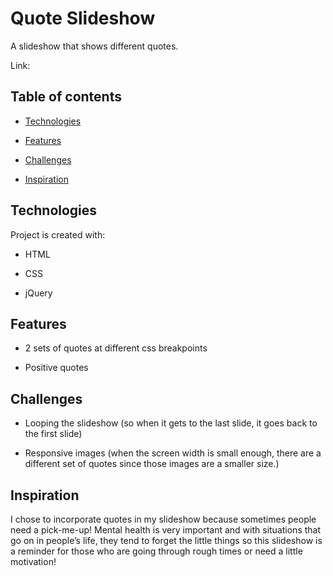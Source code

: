 # Quote Slideshow
A slideshow that shows different quotes.




Link: 




## Table of contents




-  [Technologies](#technologies)

-  [Features](#features)

-  [Challenges](#challenges)

-  [Inspiration](#inspiration)



## Technologies




Project is created with:


-  HTML

-  CSS

-  jQuery



## Features




-  2 sets of quotes at different css breakpoints

-  Positive quotes




## Challenges




-  Looping the slideshow (so when it gets to the last slide, it goes back to the first slide)

-  Responsive images (when the screen width is small enough, there are a different set of quotes since those images are a smaller size.)




## Inspiration

I chose to incorporate quotes in my slideshow because sometimes people need a pick-me-up! Mental health is very important and with situations that go on in people’s life, they tend to forget the little things so this slideshow is a reminder for those who are going through rough times or need a little motivation!


